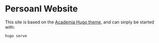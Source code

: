 # Persoanl Website

This site is based on the [Academia Hugo theme](https://github.com/themefisher/academia-hugo),
and can sinply be started with: 

```bash
hugo serve
```